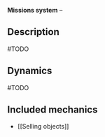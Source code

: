 **Missions system** – 

## Description
 #TODO 

## Dynamics
#TODO 

## Included mechanics
- [[Selling objects]]
